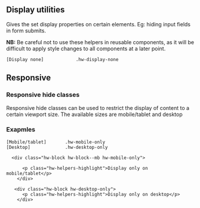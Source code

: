 ## Display utilities

Gives the set display properties on certain elements. Eg: hiding input fields in form submits.

**NB:** Be careful not to use these helpers in reusable components, as it will be difficult to apply style changes to all components at a later point.

```code
[Display none]            .hw-display-none
```


## Responsive

### Responsive hide classes
Responsive hide classes can be used to restrict the display of content to a certain viewport size.
The available sizes are mobile/tablet and desktop

### Exapmles
```code
[Mobile/tablet]       .hw-mobile-only
[Desktop]             .hw-desktop-only
```

```html|span-6,responsive
  <div class="hw-block hw-block--mb hw-mobile-only">
    
      <p class="hw-helpers-highlight">Display only on mobile/tablet</p>
    </div>

   <div class="hw-block hw-desktop-only">
      <p class="hw-helpers-highlight">Display only on desktop</p>
    </div>
  
```
